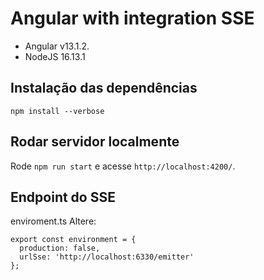 # Angular with integration SSE

* Angular v13.1.2.
* NodeJS 16.13.1

## Instalação das dependências
`npm install --verbose`

## Rodar servidor localmente

Rode `npm run start` e acesse `http://localhost:4200/`.

## Endpoint do SSE

enviroment.ts
Altere:
```
export const environment = {
  production: false,
  urlSse: 'http://localhost:6330/emitter'
};
```